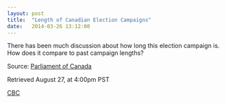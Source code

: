 ```yaml
---
layout: post
title:  "Length of Canadian Election Campaigns"
date:   2014-03-26 13:12:00
---
```


There has been much discussion about how long this election campaign is. How does it compare to past campaign lengths?

<style>

div.example {
  font-family: "Helvetica Neue", Helvetica, Arial, sans-serif;
}

.writdatalabel {
	fill: white;
}

</style>

<script src="http://d3js.org/d3.v3.min.js"></script>
<!--<script src="{{ site.baseurl }}/d3.min.js"></script>-->
<script>

var margin = {top: 10, right: 50, bottom: 20, left: 50},
    w = 740,
    h = 1000,
	barpadding = 1;
	
var format = d3.time.format("%Y-%m-%d");
	
var writdata = [];
var dissolutionData = [];
var dissolutionLabels = [];
var labels = [];
var dissolutionDates = [];
var writDates = [];
var writLabels = []
var electionDates = [];

var lastElectionDate1;
var lastElectionDate2;
var lastDissolutionData2;
var writData1 = [];
var writData2 = [];

d3.csv("{{ site.baseurl }}/data/election_lengths.csv", function(error, csv) {
	// SCALING
	/*var xScale = d3.scale.linear()
				.domain([0, 100])
				.range([margin.left, w - margin.right]);
	var yScale = d3.scale.linear()
				.domain([0, csv.length])
				.range([h - margin.bottom, margin.top]);*/
			
	// SET UP CHART
	var svg = d3.select(".chart")
				.append("svg")
				.attr("width", w)
				.attr("height", h);

	// PROCESS DATA FROM CSV
	csv.forEach(function(d, i) {
		labels.push(d["General Election"]);
		dissolutionDates.push(format.parse(d["Dissolution of Previous Parliament (yyyy-mm-dd)"]));
		writDates.push(format.parse(d["Writs Issued (yyyy-mm-dd)"]));
		dissolutionLabels.push(+(d["Number of Days from Dissolution to Election"]));
		writLabels.push(d["Number of Days from Writ to Election"]);
		if ((+d["Election #"]) > 2) {
			electionDates.push(format.parse(d["Election Day (yyyy-mm-dd)"]));
			dissolutionData.push(+(d["Number of Days from Dissolution to Election"]));
			writdata.push(+(d["Number of Days from Writ to Election"]));
		} else {
			var firstElectionDate = d["Election Day (yyyy-mm-dd)"].substring(0, 10);
			var lastElectionDate = d["Election Day (yyyy-mm-dd)"].substring(11);
			electionDates.push(format.parse(firstElectionDate));
			writdata.push(+(d["Number of Days from Writ to Election"].substring(0, 1)));
			if ((+d["Election #"]) == 1) {
				lastElectionDate1 = format.parse(lastElectionDate);
				dissolutionData.push(+(d["Number of Days from Dissolution to Election"]));
				writData1.push(+(d["Number of Days from Writ to Election"].substring(0, 1)));
				writData1.push(+(d["Number of Days from Writ to Election"].substring(2)));
				writData1.push(i);
			} else {
				lastElectionDate2 = format.parse(lastElectionDate);
				writData2.push(+(d["Number of Days from Writ to Election"].substring(0, 1)));
				writData2.push(+(d["Number of Days from Writ to Election"].substring(2)));
				writData2.push(i);
				dissolutionData.push(+(d["Number of Days from Dissolution to Election"].substring(0, 2)));
				lastDissolutionData2 = +(d["Number of Days from Dissolution to Election"].substring(3));
			}
		}
	});

	// DISPLAY ELECTION # LABELS
	svg.selectAll("text")
		.data(labels)
		.enter()
		.append("text")
		.text(function(d) {
			return(d);
		})
		.attr("x", function(d) {
	        return 0;
	   })
	   .attr("y", function(d, i) {
		   return i * (h / writdata.length) + 17;
	   })
	   .attr("class", "label");
	
	// DISPLAY WRIT BARS
	svg.selectAll("writbars")
	    .data(writdata)
	    .enter()
		.append("rect")
	    .attr("x", function(d) {
	    	return margin.left;
	    })
		.attr("y", function(d, i) {
	    	return i * (h / writdata.length);
		})
		.attr("width", function(d) {
			return d * 5;
		})
		.attr("height", h / writdata.length - barpadding)
		.attr("class", "writdata")
		/*.on("click", function() {
		        sortBars();
		});*/
		
	// DISPLAY STAGGERED ELECTION BARS
	svg.append("g")
		.append("rect")
		.attr("x", (writData1[0] * 5) + margin.left)
		.attr("y", writData1[2] * (h / writdata.length))
		.attr("width", (writData1[1] - writData1[0]) * 5)
		.attr("height", h / writdata.length - barpadding)
		.attr("class", "writbar1")
		.attr("fill", "grey");
		
	svg.append("g")
		.append("rect")
		.attr("x", (writData2[0] * 5) + margin.left)
		.attr("y", writData2[2] * (h / writdata.length))
		.attr("width", (writData2[1] - writData2[0]) * 5)
		.attr("height", h / writdata.length - barpadding)
		.attr("class", "writbar1")
		.attr("fill", "grey");

	// DISPLAY WRIT LABELS
	svg.selectAll("writdatalabel")
		.data(writdata)
		.enter()
		.append("text")
		.text(function(d, i) {
			return(writLabels[i]);
		})
		.attr("x", function(d, i) {
			if (writLabels[i].length <= 2) {
				return d * 5 + margin.left - 25;
			} else if (writLabels.length - i == 2) {
				return writData2[1] * 5 + margin.left - 37;
			} else {
				return writData1[1] * 5 + margin.left - 37;
			}
	   })
	   .attr("y", function(d, i) {
		   return i * (h / writdata.length) + 17;
	   })
	   .attr("class", "writdatalabel");
});



</script>

<div class="chart"></div>

Source: [Parliament of Canada](http://www.parl.gc.ca/about/parliament/PARLINFO/infography/LengthFederalElection-e.htm)

Retrieved August 27, at 4:00pm PST

[CBC](http://www.cbc.ca/news/politics/canada-election-2015-stephen-harper-confirms-start-of-11-week-federal-campaign-1.3175136)

